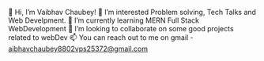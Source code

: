 👋 Hi, I’m Vaibhav Chaubey!
👀 I’m interested Problem solving, Tech Talks and Web Develpment.
🌱 I’m currently learning MERN Full Stack WebDevelopment
💞️ I’m looking to collaborate on some good projects related to webDev
📫 You can reach out to me on gmail - aibhavchaubey8802vps25372@gmail.com

